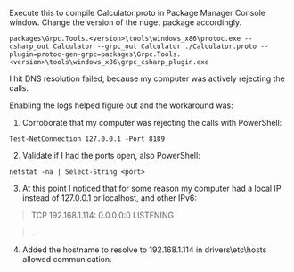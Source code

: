 Execute this to compile Calculator.proto in Package Manager Console window.
Change the version of the nuget package accordingly.

`packages\Grpc.Tools.<version>\tools\windows_x86\protoc.exe --csharp_out Calculator --grpc_out Calculator ./Calculator.proto --plugin=protoc-gen-grpc=packages\Grpc.Tools.<version>\tools\windows_x86\grpc_csharp_plugin.exe`


I hit DNS resolution failed, because my computer was actively rejecting the calls.

Enabling the logs helped figure out and the workaround was:
1) Corroborate that my computer was rejecting the calls with PowerShell:

`Test-NetConnection 127.0.0.1 -Port 8189`

2) Validate if I had the ports open, also PowerShell:

`netstat -na | Select-String <port>`

3) At this point I noticed that for some reason my computer had a local IP instead of 127.0.0.1 or localhost, and other IPv6:

> TCP    192.168.1.114:<port>     0.0.0.0:0              LISTENING
  
> ...

4) Added the hostname to resolve to 192.168.1.114 in drivers\etc\hosts allowed communication.
